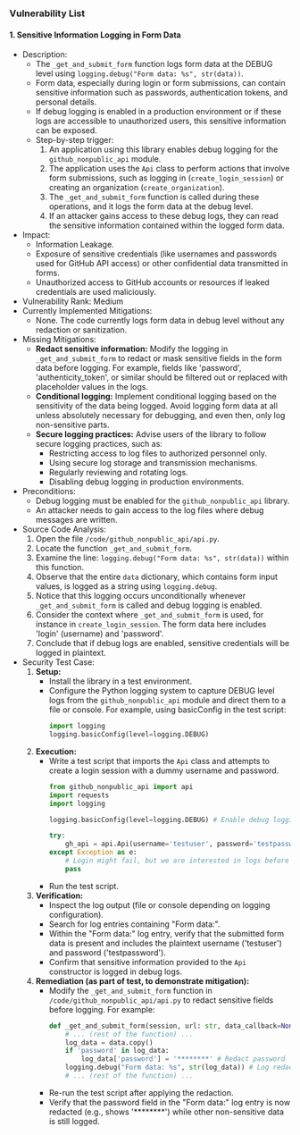 ### Vulnerability List

#### 1. Sensitive Information Logging in Form Data
- Description:
    - The `_get_and_submit_form` function logs form data at the DEBUG level using `logging.debug("Form data: %s", str(data))`.
    - Form data, especially during login or form submissions, can contain sensitive information such as passwords, authentication tokens, and personal details.
    - If debug logging is enabled in a production environment or if these logs are accessible to unauthorized users, this sensitive information can be exposed.
    - Step-by-step trigger:
        1. An application using this library enables debug logging for the `github_nonpublic_api` module.
        2. The application uses the `Api` class to perform actions that involve form submissions, such as logging in (`create_login_session`) or creating an organization (`create_organization`).
        3. The `_get_and_submit_form` function is called during these operations, and it logs the form data at the debug level.
        4. If an attacker gains access to these debug logs, they can read the sensitive information contained within the logged form data.
- Impact:
    - Information Leakage.
    - Exposure of sensitive credentials (like usernames and passwords used for GitHub API access) or other confidential data transmitted in forms.
    - Unauthorized access to GitHub accounts or resources if leaked credentials are used maliciously.
- Vulnerability Rank: Medium
- Currently Implemented Mitigations:
    - None. The code currently logs form data in debug level without any redaction or sanitization.
- Missing Mitigations:
    - **Redact sensitive information:** Modify the logging in `_get_and_submit_form` to redact or mask sensitive fields in the form data before logging. For example, fields like 'password', 'authenticity_token', or similar should be filtered out or replaced with placeholder values in the logs.
    - **Conditional logging:** Implement conditional logging based on the sensitivity of the data being logged. Avoid logging form data at all unless absolutely necessary for debugging, and even then, only log non-sensitive parts.
    - **Secure logging practices:**  Advise users of the library to follow secure logging practices, such as:
        - Restricting access to log files to authorized personnel only.
        - Using secure log storage and transmission mechanisms.
        - Regularly reviewing and rotating logs.
        - Disabling debug logging in production environments.
- Preconditions:
    - Debug logging must be enabled for the `github_nonpublic_api` library.
    - An attacker needs to gain access to the log files where debug messages are written.
- Source Code Analysis:
    1. Open the file `/code/github_nonpublic_api/api.py`.
    2. Locate the function `_get_and_submit_form`.
    3. Examine the line: `logging.debug("Form data: %s", str(data))` within this function.
    4. Observe that the entire `data` dictionary, which contains form input values, is logged as a string using `logging.debug`.
    5. Notice that this logging occurs unconditionally whenever `_get_and_submit_form` is called and debug logging is enabled.
    6. Consider the context where `_get_and_submit_form` is used, for instance in `create_login_session`. The form data here includes 'login' (username) and 'password'.
    7. Conclude that if debug logs are enabled, sensitive credentials will be logged in plaintext.
- Security Test Case:
    1. **Setup:**
        - Install the library in a test environment.
        - Configure the Python logging system to capture DEBUG level logs from the `github_nonpublic_api` module and direct them to a file or console.  For example, using basicConfig in the test script:
          ```python
          import logging
          logging.basicConfig(level=logging.DEBUG)
          ```
    2. **Execution:**
        - Write a test script that imports the `Api` class and attempts to create a login session with a dummy username and password.
          ```python
          from github_nonpublic_api import api
          import requests
          import logging

          logging.basicConfig(level=logging.DEBUG) # Enable debug logging

          try:
              gh_api = api.Api(username='testuser', password='testpassword', tfa_callback=lambda: '123456', session=requests.Session())
          except Exception as e:
              # Login might fail, but we are interested in logs before failure
              pass
          ```
        - Run the test script.
    3. **Verification:**
        - Inspect the log output (file or console depending on logging configuration).
        - Search for log entries containing "Form data:".
        - Within the "Form data:" log entry, verify that the submitted form data is present and includes the plaintext username ('testuser') and password ('testpassword').
        - Confirm that sensitive information provided to the `Api` constructor is logged in debug logs.
    4. **Remediation (as part of test, to demonstrate mitigation):**
        - Modify the `_get_and_submit_form` function in `/code/github_nonpublic_api/api.py` to redact sensitive fields before logging. For example:
          ```python
          def _get_and_submit_form(session, url: str, data_callback=None, form_matcher=lambda form: True):
              # ... (rest of the function) ...
              log_data = data.copy()
              if 'password' in log_data:
                  log_data['password'] = '********' # Redact password
              logging.debug("Form data: %s", str(log_data)) # Log redacted data
              # ... (rest of the function) ...
          ```
        - Re-run the test script after applying the redaction.
        - Verify that the password field in the "Form data:" log entry is now redacted (e.g., shows '********') while other non-sensitive data is still logged.